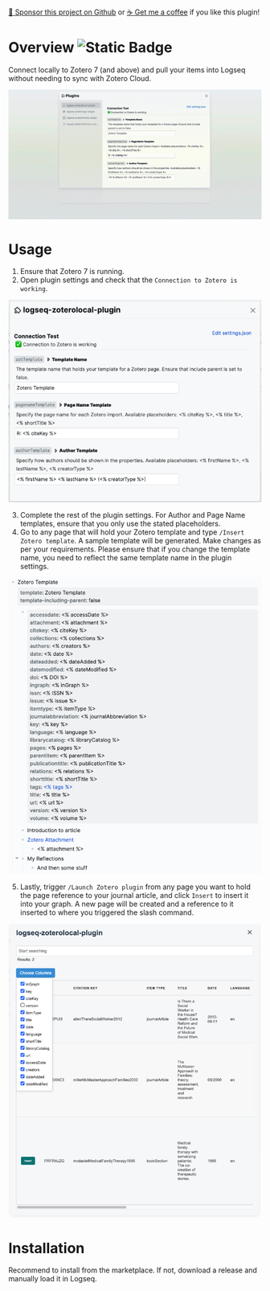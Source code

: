 [:gift_heart: Sponsor this project on Github](https://github.com/sponsors/hkgnp) or [:coffee: Get me a coffee](https://www.buymeacoffee.com/hkgnp.dev) if you like this plugin!

# Overview ![Static Badge](https://img.shields.io/badge/logseq-%2385C8C8?style=for-the-badge&logo=logseq&logoColor=black)

Connect locally to Zotero 7 (and above) and pull your items into Logseq without needing to sync with Zotero Cloud.

![](/screenshots/demo.gif)

# Usage

1. Ensure that Zotero 7 is running.
2. Open plugin settings and check that the `Connection to Zotero is working`.

![](/screenshots/plugin-settings.png)

3. Complete the rest of the plugin settings. For Author and Page Name templates, ensure that you only use the stated placeholders.
4. Go to any page that will hold your Zotero template and type `/Insert Zotero template`. A sample template will be generated. Make changes as per your requirements. Please ensure that if you change the template name, you need to reflect the same template name in the plugin settings.

![](/screenshots/template.png)

5. Lastly, trigger `/Launch Zotero plugin` from any page you want to hold the page reference to your journal article, and click `Insert` to insert it into your graph. A new page will be created and a reference to it inserted to where you triggered the slash command.

![](/screenshots/portal.png)

# Installation

Recommend to install from the marketplace. If not, download a release and manually load it in Logseq. 

